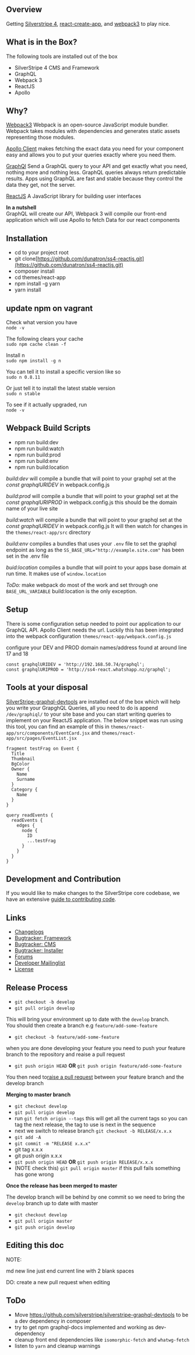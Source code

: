 ## Overview

Getting [Silverstripe 4](http://doc.silverstripe.org/framework/en/installation/),
[react-create-app](http://doc.silverstripe.org/framework/en/installation/),
and [webpack3](https://webpack.js.org/) to play nice.

## What is in the Box? ##
The following tools are installed out of the box
* SilverStripe 4 CMS and Framework
* GraphQL
* Webpack 3
* ReactJS
* Apollo

## Why? ##

  
[Webpack3](https://webpack.js.org/) Webpack is an open-source JavaScript module bundler. Webpack takes modules with dependencies and generates static assets representing those modules.

[Apollo Client](http://dev.apollodata.com/) makes fetching the exact data you need for your component easy and allows you to put your queries exactly where you need them.  

[GraphQl](http://graphql.org/) Send a GraphQL query to your API and get exactly what you need, nothing more and nothing less. 
GraphQL queries always return predictable results. Apps using GraphQL are fast and stable because they control the data they get, not the server. 

[ReactJS](https://reactjs.org/) A JavaScript library for building user interfaces


**In a nutshell**  
GraphQL will create our API, Webpack 3 will compile our front-end application which will use Apollo to fetch Data for our react components

## Installation ##

* cd to your project root
* git clone[https://github.com/dunatron/ss4-reactjs.git](https://github.com/dunatron/ss4-reactjs.git)
* composer install 
* cd themes/react-app
* npm install -g yarn
* yarn install 

## update npm on vagrant ##
Check what version you have   
`node -v`  
  
The following clears your cache  
`sudo npm cache clean -f`  
  
Install n  
`sudo npm install -g n`  

You can tell it to install a specific version like so  
`sudo n 0.8.11`  

Or just tell it to install the latest stable version  
`sudo n stable`  

To see if it actually upgraded, run  
`node -v` 


## Webpack Build Scripts ##
* npm run build:dev
* npm run build:watch
* npm run build:prod
* npm run build:env
* npm run build:location

*build:dev* will compile a bundle that will point to your graphql set at the *const graphqlURIDEV*  in webpack.config.js 
  
  *build:prod* will compile a bundle that will point to your graphql set at the *const graphqlURIPROD*  in webpack.config.js this should be the domain name of your live site  
  
  *build:watch* will compile a bundle that will point to your graphql set at the *const graphqlURIDEV*  in webpack.config.js It will then watch for changes in the `themes/react-app/src` directory  
  
  *build:env* compiles a bundles that uses your `.env` file to set the graphql endpoint as long as the `SS_BASE_URL="http://example.site.com"` has been set in the .env file  
  
  *buid:location* compiles a bundle that will point to your apps base domain at run time. It makes use of `window.location`  
  
  *ToDo:* make webpack do most of the work and set through one `BASE_URL_VARIABLE` build:location is the only exception.


## Setup ##
There is some configuration setup needed to point our application to our GraphQL API. Apollo Client needs the url. 
Luckily this has been integrated into the webpack configuration `themes/react-app/webpack.config.js`  

configure your DEV and PROD domain names/address  found at around line 17 and 18 
 
  `const graphqlURIDEV = 'http://192.168.50.74/graphql';`  
  `const graphqlURIPROD = 'http://ss4-react.whatshapp.nz/graphql';`
  
## Tools at your disposal ##
[SilverStripe-graphql-devtools](https://github.com/silverstripe/silverstripe-graphql-devtools) are installed out of the box which will help you write your GrapghQL Queries, all you need to do is append
`/dev/graphiql/` to your site base and you can start writing queries to implement on your ReactJS application. The below snippet was run using this tool, you can find an example of this 
in `themes/react-app/src/components/EventCard.jsx` and `themes/react-app/src/pages/EventList.jsx`
```
fragment testFrag on Event {
  Title
  Thumbnail
  BgColor
  Owner {
    Name
    Surname
  }
  Category {
    Name
  }
}
  
query readEvents {
  readEvents {
    edges {
      node {
        ID
        ...testFrag
      }
    }
  }
}
```


## Development and Contribution ##

If you would like to make changes to the SilverStripe core codebase, we have an extensive [guide to contributing code](http://doc.silverstripe.org/framework/en/misc/contributing/code).

## Links ##

 * [Changelogs](http://doc.silverstripe.org/framework/en/changelogs/)
 * [Bugtracker: Framework](https://github.com/silverstripe/silverstripe-framework/issues)
 * [Bugtracker: CMS](https://github.com/silverstripe/silverstripe-cms/issues)
 * [Bugtracker: Installer](https://github.com/silverstripe/silverstripe-installer/issues)
 * [Forums](http://silverstripe.org/forums)
 * [Developer Mailinglist](https://groups.google.com/forum/#!forum/silverstripe-dev)
 * [License](./LICENSE)
 
## Release Process ##
* `git checkout -b develop`
* `git pull origin develop`

This will bring your environment up to date with the `develop` branch.   
You should then create a branch e.g `feature/add-some-feature`
* `git checkout -b feature/add-some-feature`  

when you are done developing your feature you need to push your feature branch to the repository and reaise a pull request

* `git push origin HEAD` **OR** `git push origin feature/add-some-feature`

You then need to[raise a pull request](https://github.com/dunatron/react-add-form/pulls) between your feature branch and the develop branch

**Merging to master branch**  


* `git checkout develop`
* `git pull origin develop`
* run `git fetch origin --tags` this will get all the current tags so you can tag the next release, the tag to use is next in the sequence
* next we switch to release branch `git checkout -b RELEASE/x.x.x`
* `git add -A`
* `git commit -m "RELEASE x.x.x"`
* git tag x.x.x
* git push origin x.x.x
* `git push origin HEAD` **OR** `git push origin RELEASE/x.x.x`
* (NOTE check this) `git pull origin master` if this pull fails something has gone wrong

**Once the release has been merged to master**  

The develop branch will be behind by one commit so we need to bring the `develop` branch up to date with master
* `git checkout develop`
* `git pull origin master` 
* `git push origin develop`

## Editing this doc ##
NOTE:  

md new line just end current line with 2 blank spaces  
  
DO: create a new pull request when editing

## ToDo ##
* Move https://github.com/silverstripe/silverstripe-graphql-devtools to be a dev dependency in composer
* try to get npm graphql-docs implemented and working as dev-dependency
* cleanup front end dependencies like `isomorphic-fetch` and `whatwg-fetch`
* listen to `yarn` and cleanup warnings


